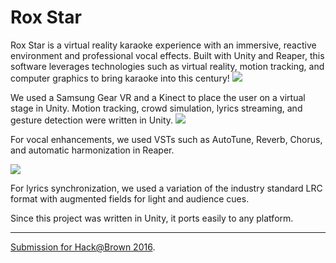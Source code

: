 # Rox Star
Rox Star is a virtual reality karaoke experience with an immersive, reactive environment and professional vocal effects. Built with Unity and Reaper, this software leverages technologies such as virtual reality, motion tracking, and computer graphics to bring karaoke into this century!
![](http://challengepost-s3-challengepost.netdna-ssl.com/photos/production/software_photos/000/344/060/datas/gallery.jpg)

We used a Samsung Gear VR and a Kinect to place the user on a virtual stage in Unity. Motion tracking, crowd simulation, lyrics streaming, and gesture detection were written in Unity.
![](http://challengepost-s3-challengepost.netdna-ssl.com/photos/production/software_photos/000/344/063/datas/gallery.jpg)

For vocal enhancements, we used VSTs such as AutoTune, Reverb, Chorus, and automatic harmonization in Reaper.

![](http://challengepost-s3-challengepost.netdna-ssl.com/photos/production/software_photos/000/344/064/datas/gallery.jpg)

For lyrics synchronization, we used a variation of the industry standard LRC format with augmented fields for light and audience cues.

Since this project was written in Unity, it ports easily to any platform.


---

 [Submission for Hack@Brown 2016](http://devpost.com/software/rox-star). 
